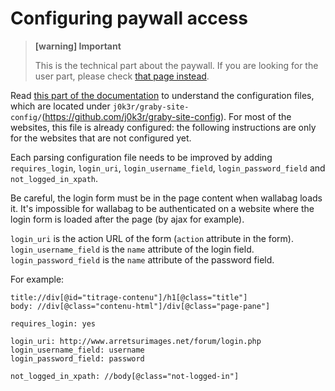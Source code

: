 # Configuring paywall access

> **[warning] Important**
>
> This is the technical part about the paywall. If you are looking for the user part, please check [that page instead](../user/articles/restricted.md).

Read [this part of the documentation](../user/errors_during_fetching.md)
to understand the configuration files, which are located under `j0k3r/graby-site-config/`(https://github.com/j0k3r/graby-site-config). For most of the websites, this file
is already configured: the following instructions are only for the websites that are not configured yet.

Each parsing configuration file needs to be improved by adding
`requires_login`, `login_uri`, `login_username_field`,
`login_password_field` and `not_logged_in_xpath`.

Be careful, the login form must be in the page content when wallabag
loads it. It's impossible for wallabag to be authenticated on a website
where the login form is loaded after the page (by ajax for example).

`login_uri` is the action URL of the form (`action` attribute in the
form). `login_username_field` is the `name` attribute of the login
field. `login_password_field` is the `name` attribute of the password
field.

For example:

```
title://div[@id="titrage-contenu"]/h1[@class="title"]
body: //div[@class="contenu-html"]/div[@class="page-pane"]

requires_login: yes

login_uri: http://www.arretsurimages.net/forum/login.php
login_username_field: username
login_password_field: password

not_logged_in_xpath: //body[@class="not-logged-in"]
```
